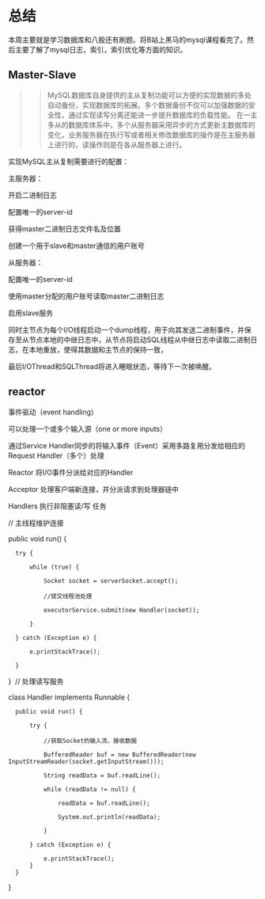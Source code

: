 # 总结

本周主要就是学习数据库和八股还有刷题。将B站上黑马的mysql课程看完了。然后主要了解了mysql日志，索引，索引优化等方面的知识。
## Master-Slave
>> MySQL数据库自身提供的主从复制功能可以方便的实现数据的多处自动备份，实现数据库的拓展。多个数据备份不仅可以加强数据的安全性，通过实现读写分离还能进一步提升数据库的负载性能。
在一主多从的数据库体系中，多个从服务器采用异步的方式更新主数据库的变化，业务服务器在执行写或者相关修改数据库的操作是在主服务器上进行的，读操作则是在各从服务器上进行。

实现MySQL主从复制需要进行的配置：

主服务器：

开启二进制日志

配置唯一的server-id

获得master二进制日志文件名及位置

创建一个用于slave和master通信的用户账号

从服务器：

配置唯一的server-id

使用master分配的用户账号读取master二进制日志

启用slave服务

同时主节点为每个I/O线程启动一个dump线程，用于向其发送二进制事件，并保存至从节点本地的中继日志中，从节点将启动SQL线程从中继日志中读取二进制日志，在本地重放，使得其数据和主节点的保持一致，

最后I/OThread和SQLThread将进入睡眠状态，等待下一次被唤醒。
## reactor
事件驱动（event handling）

可以处理一个或多个输入源（one or more inputs）

通过Service Handler同步的将输入事件（Event）采用多路复用分发给相应的Request Handler（多个）处理

Reactor 将I/O事件分派给对应的Handler

Acceptor 处理客户端新连接，并分派请求到处理器链中

Handlers 执行非阻塞读/写 任务

// 主线程维护连接

  public void run() {
  
      try {
      
          while (true) {
          
              Socket socket = serverSocket.accept();
              
              //提交线程池处理
              
              executorService.submit(new Handler(socket));
              
          }
          
      } catch (Exception e) {
      
          e.printStackTrace();
          
      }
      
  }
​
  // 处理读写服务
  
  class Handler implements Runnable {
  
      public void run() {
      
          try {
          
              //获取Socket的输入流，接收数据
              
              BufferedReader buf = new BufferedReader(new InputStreamReader(socket.getInputStream()));
              
              String readData = buf.readLine();
              
              while (readData != null) {
              
                  readData = buf.readLine();
                  
                  System.out.println(readData);
                  
              }
              
          } catch (Exception e) {
          
              e.printStackTrace();
          }
      }
  }
